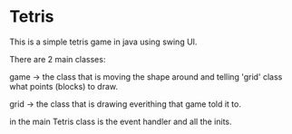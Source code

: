 Tetris
======

This is a simple tetris game in java using swing UI.

There are 2 main classes:

game -> the class that is moving the shape around and telling 'grid' class what points (blocks) to draw.

grid -> the class that is drawing everithing that game told it to.

in the main Tetris class is the event handler and all the inits.
